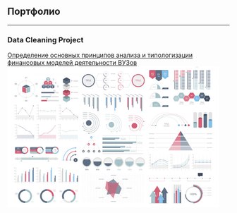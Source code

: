 ## Портфолио

---

### Data Cleaning Project

[Определение основных принципов анализа и типологизации финансовых моделей деятельности ВУЗов](/sample_page)
<img src="images/dummy_thumbnail.jpg?raw=true"/>

<!--- ---
<!---[Project 2 Title](/pdf/sample_presentation.pdf)
<!--- <img src="images/dummy_thumbnail.jpg?raw=true"/>

<!--- ---
<!--- [Project 3 Title](http://example.com/)
<!--- <img src="images/dummy_thumbnail.jpg?raw=true"/>

---

### Statistical Project

### Explanatory Post

### Machine learning Project

### Data Storytelling Project



<!--- - [Project 1 Title](http://example.com/)
- [Project 2 Title](http://example.com/)
- [Project 3 Title](http://example.com/)
- [Project 4 Title](http://example.com/)
- [Project 5 Title](http://example.com/)

---




---
<p style="font-size:11px">Page template forked from <a href="https://github.com/evanca/quick-portfolio">evanca</a></p>
<!-- Remove above link if you don't want to attibute -->
